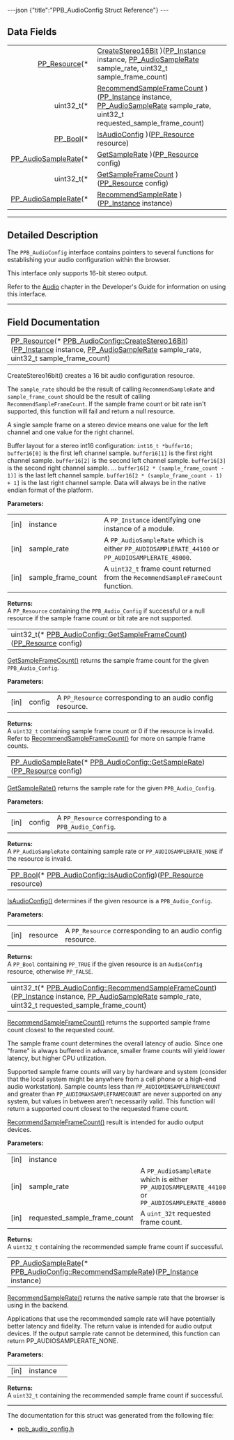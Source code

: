 ---json {"title":"PPB\_AudioConfig Struct Reference"} ---

Data Fields
-----------

<table><tbody><tr class="odd"><td style="text-align: right;"><a href="/docs/native-client/pepper_beta/c/group___typedefs#gafdc3895ee80f4750d0d95ae1b677e9b7" class="el">PP_Resource</a>(* </td><td><a href="/docs/native-client/pepper_beta/c/struct_p_p_b___audio_config__1__1#a541f636cd6818dbf09ff3680701753ae" class="el">CreateStereo16Bit</a> )(<a href="/docs/native-client/pepper_beta/c/group___typedefs#ga89b662403e6a687bb914b80114c0d19d" class="el">PP_Instance</a> instance, <a href="/docs/native-client/pepper_beta/c/group___enums#gaee750c350655f2fb0fe04c04029e0ff8" class="el">PP_AudioSampleRate</a> sample_rate, uint32_t sample_frame_count)</td></tr><tr class="even"><td style="text-align: right;">uint32_t(* </td><td><a href="/docs/native-client/pepper_beta/c/struct_p_p_b___audio_config__1__1#ad8e61c620a5b2081302e741c94aef921" class="el">RecommendSampleFrameCount</a> )(<a href="/docs/native-client/pepper_beta/c/group___typedefs#ga89b662403e6a687bb914b80114c0d19d" class="el">PP_Instance</a> instance, <a href="/docs/native-client/pepper_beta/c/group___enums#gaee750c350655f2fb0fe04c04029e0ff8" class="el">PP_AudioSampleRate</a> sample_rate, uint32_t requested_sample_frame_count)</td></tr><tr class="odd"><td style="text-align: right;"><a href="/docs/native-client/pepper_beta/c/group___enums#ga4f272d99be14aacafe08dfd4ef830918" class="el">PP_Bool</a>(* </td><td><a href="/docs/native-client/pepper_beta/c/struct_p_p_b___audio_config__1__1#a51282d6afa187ef1fc3a3a559735e209" class="el">IsAudioConfig</a> )(<a href="/docs/native-client/pepper_beta/c/group___typedefs#gafdc3895ee80f4750d0d95ae1b677e9b7" class="el">PP_Resource</a> resource)</td></tr><tr class="even"><td style="text-align: right;"><a href="/docs/native-client/pepper_beta/c/group___enums#gaee750c350655f2fb0fe04c04029e0ff8" class="el">PP_AudioSampleRate</a>(* </td><td><a href="/docs/native-client/pepper_beta/c/struct_p_p_b___audio_config__1__1#a3e9e2d57f89f78d5373f09e9a6bcac72" class="el">GetSampleRate</a> )(<a href="/docs/native-client/pepper_beta/c/group___typedefs#gafdc3895ee80f4750d0d95ae1b677e9b7" class="el">PP_Resource</a> config)</td></tr><tr class="odd"><td style="text-align: right;">uint32_t(* </td><td><a href="/docs/native-client/pepper_beta/c/struct_p_p_b___audio_config__1__1#a743a6033adee1e3e8e4822d72e0ccc68" class="el">GetSampleFrameCount</a> )(<a href="/docs/native-client/pepper_beta/c/group___typedefs#gafdc3895ee80f4750d0d95ae1b677e9b7" class="el">PP_Resource</a> config)</td></tr><tr class="even"><td style="text-align: right;"><a href="/docs/native-client/pepper_beta/c/group___enums#gaee750c350655f2fb0fe04c04029e0ff8" class="el">PP_AudioSampleRate</a>(* </td><td><a href="/docs/native-client/pepper_beta/c/struct_p_p_b___audio_config__1__1#a7c6808dbbfba59c85facd85548a0199c" class="el">RecommendSampleRate</a> )(<a href="/docs/native-client/pepper_beta/c/group___typedefs#ga89b662403e6a687bb914b80114c0d19d" class="el">PP_Instance</a> instance)</td></tr></tbody></table>

------------------------------------------------------------------------

<span id="details" class="anchor" style="margin: 0;"></span>

Detailed Description
--------------------

The `PPB_AudioConfig` interface contains pointers to several functions for establishing your audio configuration within the browser.

This interface only supports 16-bit stereo output.

Refer to the [Audio](/docs/native-client/devguide/coding/audio) chapter in the Developer's Guide for information on using this interface.

------------------------------------------------------------------------

Field Documentation
-------------------

<span id="a541f636cd6818dbf09ff3680701753ae" class="anchor" style="margin: 0;"></span>

<table><tbody><tr class="odd"><td><a href="/docs/native-client/pepper_beta/c/group___typedefs#gafdc3895ee80f4750d0d95ae1b677e9b7" class="el">PP_Resource</a>(* <a href="/docs/native-client/pepper_beta/c/struct_p_p_b___audio_config__1__1#a541f636cd6818dbf09ff3680701753ae" class="el">PPB_AudioConfig::CreateStereo16Bit</a>)(<a href="/docs/native-client/pepper_beta/c/group___typedefs#ga89b662403e6a687bb914b80114c0d19d" class="el">PP_Instance</a> instance, <a href="/docs/native-client/pepper_beta/c/group___enums#gaee750c350655f2fb0fe04c04029e0ff8" class="el">PP_AudioSampleRate</a> sample_rate, uint32_t sample_frame_count)</td></tr></tbody></table>

CreateStereo16bit() creates a 16 bit audio configuration resource.

The `sample_rate` should be the result of calling `RecommendSampleRate` and `sample_frame_count` should be the result of calling `RecommendSampleFrameCount`. If the sample frame count or bit rate isn't supported, this function will fail and return a null resource.

A single sample frame on a stereo device means one value for the left channel and one value for the right channel.

Buffer layout for a stereo int16 configuration: `int16_t *buffer16;` `buffer16[0]` is the first left channel sample. `buffer16[1]` is the first right channel sample. `buffer16[2]` is the second left channel sample. `buffer16[3]` is the second right channel sample. ... `buffer16[2 * (sample_frame_count - 1)]` is the last left channel sample. `buffer16[2 * (sample_frame_count - 1) + 1]` is the last right channel sample. Data will always be in the native endian format of the platform.

**Parameters:**  
<table><tbody><tr class="odd"><td>[in]</td><td>instance</td><td>A <code>PP_Instance</code> identifying one instance of a module.</td></tr><tr class="even"><td>[in]</td><td>sample_rate</td><td>A <code>PP_AudioSampleRate</code> which is either <code>PP_AUDIOSAMPLERATE_44100</code> or <code>PP_AUDIOSAMPLERATE_48000</code>.</td></tr><tr class="odd"><td>[in]</td><td>sample_frame_count</td><td>A <code>uint32_t</code> frame count returned from the <code>RecommendSampleFrameCount</code> function.</td></tr></tbody></table>

<!-- -->

**Returns:**  
A `PP_Resource` containing the `PPB_Audio_Config` if successful or a null resource if the sample frame count or bit rate are not supported.

<span id="a743a6033adee1e3e8e4822d72e0ccc68" class="anchor" style="margin: 0;"></span>

<table><tbody><tr class="odd"><td>uint32_t(* <a href="/docs/native-client/pepper_beta/c/struct_p_p_b___audio_config__1__1#a743a6033adee1e3e8e4822d72e0ccc68" class="el">PPB_AudioConfig::GetSampleFrameCount</a>)(<a href="/docs/native-client/pepper_beta/c/group___typedefs#gafdc3895ee80f4750d0d95ae1b677e9b7" class="el">PP_Resource</a> config)</td></tr></tbody></table>

<a href="/docs/native-client/pepper_beta/c/struct_p_p_b___audio_config__1__1#a743a6033adee1e3e8e4822d72e0ccc68" class="el" title="GetSampleFrameCount() returns the sample frame count for the given PPB_Audio_Config.">GetSampleFrameCount()</a> returns the sample frame count for the given `PPB_Audio_Config`.

**Parameters:**  
<table><tbody><tr class="odd"><td>[in]</td><td>config</td><td>A <code>PP_Resource</code> corresponding to an audio config resource.</td></tr></tbody></table>

<!-- -->

**Returns:**  
A `uint32_t` containing sample frame count or 0 if the resource is invalid. Refer to <a href="/docs/native-client/pepper_beta/c/struct_p_p_b___audio_config__1__1#ad8e61c620a5b2081302e741c94aef921" class="el" title="RecommendSampleFrameCount() returns the supported sample frame count closest to the requested count...">RecommendSampleFrameCount()</a> for more on sample frame counts.

<span id="a3e9e2d57f89f78d5373f09e9a6bcac72" class="anchor" style="margin: 0;"></span>

<table><tbody><tr class="odd"><td><a href="/docs/native-client/pepper_beta/c/group___enums#gaee750c350655f2fb0fe04c04029e0ff8" class="el">PP_AudioSampleRate</a>(* <a href="/docs/native-client/pepper_beta/c/struct_p_p_b___audio_config__1__1#a3e9e2d57f89f78d5373f09e9a6bcac72" class="el">PPB_AudioConfig::GetSampleRate</a>)(<a href="/docs/native-client/pepper_beta/c/group___typedefs#gafdc3895ee80f4750d0d95ae1b677e9b7" class="el">PP_Resource</a> config)</td></tr></tbody></table>

<a href="/docs/native-client/pepper_beta/c/struct_p_p_b___audio_config__1__1#a3e9e2d57f89f78d5373f09e9a6bcac72" class="el" title="GetSampleRate() returns the sample rate for the given PPB_Audio_Config.">GetSampleRate()</a> returns the sample rate for the given `PPB_Audio_Config`.

**Parameters:**  
<table><tbody><tr class="odd"><td>[in]</td><td>config</td><td>A <code>PP_Resource</code> corresponding to a <code>PPB_Audio_Config</code>.</td></tr></tbody></table>

<!-- -->

**Returns:**  
A `PP_AudioSampleRate` containing sample rate or `PP_AUDIOSAMPLERATE_NONE` if the resource is invalid.

<span id="a51282d6afa187ef1fc3a3a559735e209" class="anchor" style="margin: 0;"></span>

<table><tbody><tr class="odd"><td><a href="/docs/native-client/pepper_beta/c/group___enums#ga4f272d99be14aacafe08dfd4ef830918" class="el">PP_Bool</a>(* <a href="/docs/native-client/pepper_beta/c/struct_p_p_b___audio_config__1__1#a51282d6afa187ef1fc3a3a559735e209" class="el">PPB_AudioConfig::IsAudioConfig</a>)(<a href="/docs/native-client/pepper_beta/c/group___typedefs#gafdc3895ee80f4750d0d95ae1b677e9b7" class="el">PP_Resource</a> resource)</td></tr></tbody></table>

<a href="/docs/native-client/pepper_beta/c/struct_p_p_b___audio_config__1__1#a51282d6afa187ef1fc3a3a559735e209" class="el" title="IsAudioConfig() determines if the given resource is a PPB_Audio_Config.">IsAudioConfig()</a> determines if the given resource is a `PPB_Audio_Config`.

**Parameters:**  
<table><tbody><tr class="odd"><td>[in]</td><td>resource</td><td>A <code>PP_Resource</code> corresponding to an audio config resource.</td></tr></tbody></table>

<!-- -->

**Returns:**  
A `PP_Bool` containing `PP_TRUE` if the given resource is an `AudioConfig` resource, otherwise `PP_FALSE`.

<span id="ad8e61c620a5b2081302e741c94aef921" class="anchor" style="margin: 0;"></span>

<table><tbody><tr class="odd"><td>uint32_t(* <a href="/docs/native-client/pepper_beta/c/struct_p_p_b___audio_config__1__1#ad8e61c620a5b2081302e741c94aef921" class="el">PPB_AudioConfig::RecommendSampleFrameCount</a>)(<a href="/docs/native-client/pepper_beta/c/group___typedefs#ga89b662403e6a687bb914b80114c0d19d" class="el">PP_Instance</a> instance, <a href="/docs/native-client/pepper_beta/c/group___enums#gaee750c350655f2fb0fe04c04029e0ff8" class="el">PP_AudioSampleRate</a> sample_rate, uint32_t requested_sample_frame_count)</td></tr></tbody></table>

<a href="/docs/native-client/pepper_beta/c/struct_p_p_b___audio_config__1__1#ad8e61c620a5b2081302e741c94aef921" class="el" title="RecommendSampleFrameCount() returns the supported sample frame count closest to the requested count...">RecommendSampleFrameCount()</a> returns the supported sample frame count closest to the requested count.

The sample frame count determines the overall latency of audio. Since one "frame" is always buffered in advance, smaller frame counts will yield lower latency, but higher CPU utilization.

Supported sample frame counts will vary by hardware and system (consider that the local system might be anywhere from a cell phone or a high-end audio workstation). Sample counts less than `PP_AUDIOMINSAMPLEFRAMECOUNT` and greater than `PP_AUDIOMAXSAMPLEFRAMECOUNT` are never supported on any system, but values in between aren't necessarily valid. This function will return a supported count closest to the requested frame count.

<a href="/docs/native-client/pepper_beta/c/struct_p_p_b___audio_config__1__1#ad8e61c620a5b2081302e741c94aef921" class="el" title="RecommendSampleFrameCount() returns the supported sample frame count closest to the requested count...">RecommendSampleFrameCount()</a> result is intended for audio output devices.

**Parameters:**  
<table><tbody><tr class="odd"><td>[in]</td><td>instance</td><td></td></tr><tr class="even"><td>[in]</td><td>sample_rate</td><td>A <code>PP_AudioSampleRate</code> which is either <code>PP_AUDIOSAMPLERATE_44100</code> or <code>PP_AUDIOSAMPLERATE_48000.</code></td></tr><tr class="odd"><td>[in]</td><td>requested_sample_frame_count</td><td>A <code>uint_32t</code> requested frame count.</td></tr></tbody></table>

<!-- -->

**Returns:**  
A `uint32_t` containing the recommended sample frame count if successful.

<span id="a7c6808dbbfba59c85facd85548a0199c" class="anchor" style="margin: 0;"></span>

<table><tbody><tr class="odd"><td><a href="/docs/native-client/pepper_beta/c/group___enums#gaee750c350655f2fb0fe04c04029e0ff8" class="el">PP_AudioSampleRate</a>(* <a href="/docs/native-client/pepper_beta/c/struct_p_p_b___audio_config__1__1#a7c6808dbbfba59c85facd85548a0199c" class="el">PPB_AudioConfig::RecommendSampleRate</a>)(<a href="/docs/native-client/pepper_beta/c/group___typedefs#ga89b662403e6a687bb914b80114c0d19d" class="el">PP_Instance</a> instance)</td></tr></tbody></table>

<a href="/docs/native-client/pepper_beta/c/struct_p_p_b___audio_config__1__1#a7c6808dbbfba59c85facd85548a0199c" class="el" title="RecommendSampleRate() returns the native sample rate that the browser is using in the backend...">RecommendSampleRate()</a> returns the native sample rate that the browser is using in the backend.

Applications that use the recommended sample rate will have potentially better latency and fidelity. The return value is intended for audio output devices. If the output sample rate cannot be determined, this function can return PP\_AUDIOSAMPLERATE\_NONE.

**Parameters:**  
<table><tbody><tr class="odd"><td>[in]</td><td>instance</td><td></td></tr></tbody></table>

<!-- -->

**Returns:**  
A `uint32_t` containing the recommended sample frame count if successful.

------------------------------------------------------------------------

The documentation for this struct was generated from the following file:

-   <a href="/docs/native-client/pepper_beta/c/ppb__audio__config_8h/" class="el">ppb_audio_config.h</a>
